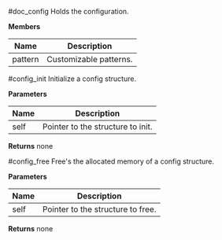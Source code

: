 #doc_config
Holds the configuration.

**Members**

**Name** | **Description**
-------- | ---------------
pattern | Customizable patterns.


#config_init
Initialize a config structure.

**Parameters**

**Name** | **Description**
-------- | ---------------
self | Pointer to the structure to init.

**Returns**
none

#config_free
Free's the allocated memory of a config
structure.

**Parameters**

**Name** | **Description**
-------- | ---------------
self | Pointer to the structure to free.

**Returns**
none

